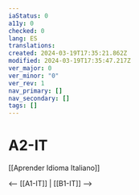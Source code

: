 ```yaml
---
iaStatus: 0
a11y: 0
checked: 0
lang: ES
translations: 
created: 2024-03-19T17:35:21.862Z
modified: 2024-03-19T17:35:47.217Z
ver_major: 0
ver_minor: "0"
ver_rev: 1
nav_primary: []
nav_secondary: []
tags: []
---
```

# A2-IT

[[Aprender Idioma Italiano]]

<-- [[A1-IT]] | [[B1-IT]] -->